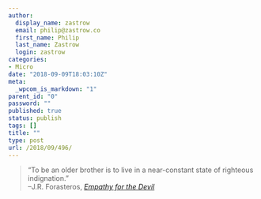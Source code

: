 ```yaml
---
author:
  display_name: zastrow
  email: philip@zastrow.co
  first_name: Philip
  last_name: Zastrow
  login: zastrow
categories:
- Micro
date: "2018-09-09T18:03:10Z"
meta:
  _wpcom_is_markdown: "1"
parent_id: "0"
password: ""
published: true
status: publish
tags: []
title: ""
type: post
url: /2018/09/496/
---
```

<blockquote>
  “To be an older brother is to live in a near-constant state of righteous indignation.”<br />
  –J.R. Forasteros, <em><a href="https://www.goodreads.com/book/show/36001214-empathy-for-the-devil">Empathy for the Devil</a></em>
</p></blockquote>
